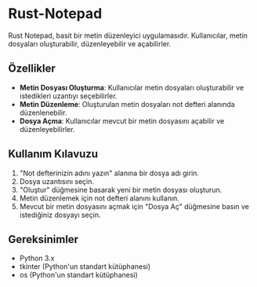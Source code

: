 # Rust-Notepad

Rust Notepad, basit bir metin düzenleyici uygulamasıdır. Kullanıcılar, metin dosyaları oluşturabilir, düzenleyebilir ve açabilirler.

## Özellikler

- **Metin Dosyası Oluşturma**: Kullanıcılar metin dosyaları oluşturabilir ve istedikleri uzantıyı seçebilirler.
- **Metin Düzenleme**: Oluşturulan metin dosyaları not defteri alanında düzenlenebilir.
- **Dosya Açma**: Kullanıcılar mevcut bir metin dosyasını açabilir ve düzenleyebilirler.

## Kullanım Kılavuzu

1. "Not defterinizin adını yazın" alanına bir dosya adı girin.
2. Dosya uzantısını seçin.
3. "Oluştur" düğmesine basarak yeni bir metin dosyası oluşturun.
4. Metin düzenlemek için not defteri alanını kullanın.
5. Mevcut bir metin dosyasını açmak için "Dosya Aç" düğmesine basın ve istediğiniz dosyayı seçin.

## Gereksinimler

- Python 3.x
- tkinter (Python'un standart kütüphanesi)
- os (Python'un standart kütüphanesi)


